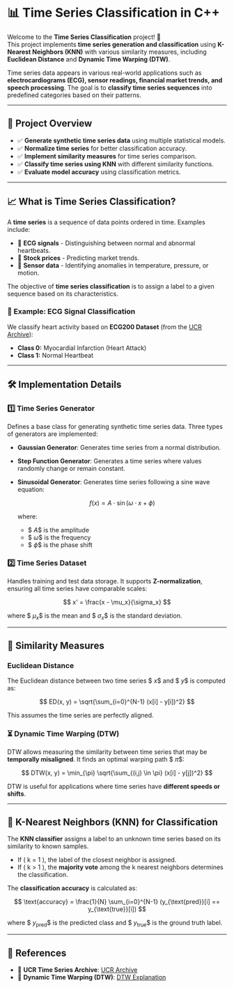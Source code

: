 # 📊 Time Series Classification in C++

Welcome to the **Time Series Classification** project! 🚀  
This project implements **time series generation and classification** using **K-Nearest Neighbors (KNN)** with various similarity measures, including **Euclidean Distance** and **Dynamic Time Warping (DTW)**.  

Time series data appears in various real-world applications such as **electrocardiograms (ECG), sensor readings, financial market trends, and speech processing**. The goal is to **classify time series sequences** into predefined categories based on their patterns.  

---

## 🔬 Project Overview  

- ✅ **Generate synthetic time series data** using multiple statistical models.  
- ✅ **Normalize time series** for better classification accuracy.  
- ✅ **Implement similarity measures** for time series comparison.  
- ✅ **Classify time series using KNN** with different similarity functions.  
- ✅ **Evaluate model accuracy** using classification metrics.  

---

## 📈 What is Time Series Classification?  

A **time series** is a sequence of data points ordered in time. Examples include:  

- 📌 **ECG signals** - Distinguishing between normal and abnormal heartbeats.  
- 📌 **Stock prices** - Predicting market trends.  
- 📌 **Sensor data** - Identifying anomalies in temperature, pressure, or motion.  

The objective of **time series classification** is to assign a label to a given sequence based on its characteristics.  

### 🏥 Example: ECG Signal Classification  
We classify heart activity based on **ECG200 Dataset** (from the [UCR Archive](https://www.cs.ucr.edu/~eamonn/time_series_data_2018/)):  
- **Class 0:** Myocardial Infarction (Heart Attack)  
- **Class 1:** Normal Heartbeat  

---

## 🛠 Implementation Details  

### 1️⃣ Time Series Generator  
Defines a base class for generating synthetic time series data. Three types of generators are implemented:  

- **Gaussian Generator**: Generates time series from a normal distribution.  
- **Step Function Generator**: Generates a time series where values randomly change or remain constant.  
- **Sinusoidal Generator**: Generates time series following a sine wave equation:  

  
  $$f(x) = A \cdot \sin(\omega \cdot x + \phi)$$
  

  where:
  - $$\ A \$$ is the amplitude  
  - $$\ \omega \$$ is the frequency  
  - $$\ \phi \$$ is the phase shift  

### 2️⃣ Time Series Dataset  
Handles training and test data storage. It supports **Z-normalization**, ensuring all time series have comparable scales:  

  $$
  x' = \frac{x - \mu_x}{\sigma_x}
  $$  

  where $$\ \mu_x \$$ is the mean and $$\ \sigma_x \$$ is the standard deviation.  

---

## 📏 Similarity Measures  

### **Euclidean Distance**  
The Euclidean distance between two time series $$\ x \$$ and $$\ y \$$ is computed as:  

  $$
  ED(x, y) = \sqrt{\sum_{i=0}^{N-1} (x[i] - y[i])^2}
  $$  

This assumes the time series are perfectly aligned.  

### ⏳ **Dynamic Time Warping (DTW)**  
DTW allows measuring the similarity between time series that may be **temporally misaligned**. It finds an optimal warping path $$\ \pi \$$:  

  $$
  DTW(x, y) = \min_{\pi} \sqrt{\sum_{(i,j) \in \pi} (x[i] - y[j])^2}
  $$  

DTW is useful for applications where time series have **different speeds or shifts**.  

---

## 🤖 K-Nearest Neighbors (KNN) for Classification  

The **KNN classifier** assigns a label to an unknown time series based on its similarity to known samples.  

- If \( k = 1 \), the label of the closest neighbor is assigned.  
- If \( k > 1 \), the **majority vote** among the k nearest neighbors determines the classification.  

The **classification accuracy** is calculated as:  

  $$
  \text{accuracy} = \frac{1}{N} \sum_{i=0}^{N-1} (y_{\text{pred}}[i] == y_{\text{true}}[i])
  $$  

where $$\ y_{\text{pred}} \$$ is the predicted class and $$\ y_{\text{true}} \$$ is the ground truth label.  

---

## 📜 References  

- 🔗 **UCR Time Series Archive**: [UCR Archive](https://www.cs.ucr.edu/~eamonn/time_series_data_2018/)  
- 🔗 **Dynamic Time Warping (DTW)**: [DTW Explanation](https://en.wikipedia.org/wiki/Dynamic_time_warping)  
